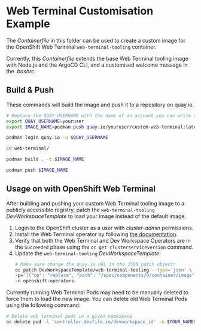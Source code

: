 # Web Terminal Customisation Example

The *Containerfile* in this folder can be used to create a custom image for the
OpenShift Web Terminal `web-terminal-tooling` container.

Currently, this *Containerfile* extends the base Web Terminal tooling image
with Node.js and the ArgoCD CLI, and a customised welcome message in the
*.bashrc*.

## Build & Push

These commands will build the image and push it to a repository on quay.io.

```bash
# Replace the QUAY_USERNAME with the name of an account you can write to
export QUAY_USERNAME=youruser
export IMAGE_NAME=podman push quay.io/youruser/custom-web-terminal:latest

podman login quay.io -u $QUAY_USERNAME

cd web-terminal/

podman build . -t $IMAGE_NAME

podman push $IMAGE_NAME
```

## Usage on with OpenShift Web Terminal

After building and pushing your custom Web Terminal tooling image to a publicly
accessible registry, patch the `web-terminal-tooling` *DevWorkspaceTemplate* to
load your image instead of the default image.

1. Login to the OpenShift cluster as a user with *cluster-admin* permissions.
1. Install the Web Terminal operator by following [the documentation](https://docs.openshift.com/container-platform/4.10/web_console/odc-about-web-terminal.html).
1. Verify that both the Web Terminal and Dev Workspace Operators are in the `Succeeded` phase using the `oc get clusterserviceversion` command.
1. Update the `web-terminal-tooling` *DevWorkspaceTemplate*:
    ```bash
    # Make sure change the quay.io URL in the JSON patch object!
    oc patch DevWorkspaceTemplate/web-terminal-tooling --type='json' \
    -p='[{"op": "replace", "path": "/spec/components/0/container/image", "value": "quay.io/youruser/custom-web-terminal:latest"}]' \
    -n openshift-operators
    ```

Currently running Web Terminal Pods may need to be manually deleted to force
them to load the new image. You can delete old Web Terminal Pods using the
following command:

```bash
# Delete web terminal pods in a given namespace
oc delete pod -l 'controller.devfile.io/devworkspace_id' -n $YOUR_NAMESPACE
```